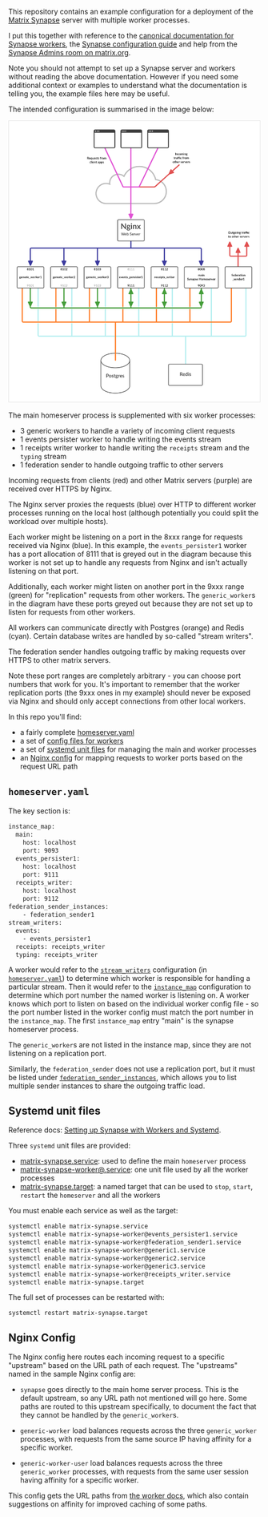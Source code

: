 This repository contains an example configuration for a deployment of the
[Matrix Synapse][synapse-repo] server with multiple worker processes.

I put this together with reference to the [canonical documentation for Synapse
workers][workers-docs], the [Synapse configuration guide][config-guide] and
help from the [Synapse Admins room on matrix.org][synapse-room].

Note you should not attempt to set up a Synapse server and workers without
reading the above documentation.  However if you need some additional context
or examples to understand what the documentation is telling you, the example
files here may be useful.

The intended configuration is summarised in the image below:

![Synapse workers architecture diagram](images/synapse-workers-architecture.png)

The main homeserver process is supplemented with six worker processes:

- 3 generic workers to handle a variety of incoming client requests
- 1 events persister worker to handle writing the events stream
- 1 receipts writer worker to handle writing the `receipts` stream and the
  `typing` stream
- 1 federation sender to handle outgoing traffic to other servers

Incoming requests from clients (red) and other Matrix servers (purple) are
received over HTTPS by Nginx.

The Nginx server proxies the requests (blue) over HTTP to different worker
processes running on the local host (although potentially you could split the
workload over multiple hosts).

Each worker might be listening on a port in the 8xxx range for requests
received via Nginx (blue).  In this example, the `events_persister1` worker has
a port allocation of 8111 that is greyed out in the diagram because this worker
is not set up to handle any requests from Nginx and isn't actually listening on
that port.

Additionally, each worker might listen on another port in the 9xxx range
(green) for "replication" requests from other workers.  The `generic_worker`s
in the diagram have these ports greyed out because they are not set up to
listen for requests from other workers.

All workers can communicate directly with Postgres (orange) and Redis (cyan).
Certain database writes are handled by so-called "stream writers".

The federation sender handles outgoing traffic by making requests over HTTPS to
other matrix servers.

Note these port ranges are completely arbitrary - you can choose port numbers
that work for you.  It's important to remember that the worker replication ports
(the 9xxx ones in my example) should never be exposed via Nginx and should only
accept connections from other local workers.

In this repo you'll find:

- a fairly complete [homeserver.yaml](etc/matrix-synapse/homeserver.yaml)
- a set of [config files for workers](etc/matrix-synapse/workers)
- a set of [systemd unit files](etc/systemd/system) for managing the main and
  worker processes
- an [Nginx config](etc/nginx/nginx.conf) for mapping requests to worker ports
  based on the request URL path

## `homeserver.yaml`

The key section is:

```
instance_map:
  main:
    host: localhost
    port: 9093
  events_persister1:
    host: localhost
    port: 9111
  receipts_writer:
    host: localhost
    port: 9112
federation_sender_instances:
    - federation_sender1
stream_writers:
  events:
    - events_persister1
  receipts: receipts_writer
  typing: receipts_writer
```

A worker would refer to the [`stream_writers`][stream-writers-docs]
configuration (in [`homeserver.yaml`][homeserver-yaml]) to determine which
worker is responsible for handling a particular stream.  Then it would refer to
the [`instance_map`][instance-map-docs] configuration to determine which port
number the named worker is listening on.  A worker knows which port to listen
on based on the individual worker config file - so the port number listed in
the worker config must match the port number in the `instance_map`.  The first
`instance_map` entry "main" is the synapse homeserver process.

The `generic_worker`s are not listed in the instance map, since they are not
listening on a replication port.

Similarly, the `federation_sender` does not use a replication port, but it must
be listed under [`federation_sender_instances`][fed-send-inst-docs], which
allows you to list multiple sender instances to share the outgoing traffic load.

## Systemd unit files

Reference docs: [Setting up Synapse with Workers and Systemd][systemd-workers-docs].

Three `systemd` unit files are provided:

- [matrix-synapse.service](etc/systemd/system/matrix-synapse.service):
  used to define the main `homeserver` process
- [matrix-synapse-worker@.service](etc/systemd/system/matrix-synapse-worker@.service):
  one unit file used by all the worker processes
- [matrix-synapse.target](etc/systemd/system/matrix-synapse.target): a named
  target that can be used to `stop`, `start`, `restart` the `homeserver` and all the workers

You must enable each service as well as the target:

```
systemctl enable matrix-synapse.service
systemctl enable matrix-synapse-worker@events_persister1.service
systemctl enable matrix-synapse-worker@federation_sender1.service
systemctl enable matrix-synapse-worker@generic1.service
systemctl enable matrix-synapse-worker@generic2.service
systemctl enable matrix-synapse-worker@generic3.service
systemctl enable matrix-synapse-worker@receipts_writer.service
systemctl enable matrix-synapse.target
```

The full set of processes can be restarted with:

```
systemctl restart matrix-synapse.target
```

## Nginx Config

The Nginx config here routes each incoming request to a specific "upstream"
based on the URL path of each request.  The "upstreams" named in the sample
Nginx config are:

- `synapse` goes directly to the main home server process. This is the default
  upstream, so any URL path not mentioned will go here.  Some paths are routed
  to this upstream specifically, to document the fact that they cannot be handled
  by the `generic_worker`s.

- `generic-worker` load balances requests across the three `generic_worker`
  processes, with requests from the same source IP having affinity for a
  specific worker.

- `generic-worker-user` load balances requests across the three
  `generic_worker` processes, with requests from the same user session having
  affinity for a specific worker.

This config gets the URL paths from [the worker docs][worker-url-docs], which
also contain suggestions on affinity for improved caching of some paths.

[synapse-repo]: https://github.com/matrix-org/synapse/
[workers-docs]: https://matrix-org.github.io/synapse/latest/workers.html
[config-guide]: https://matrix-org.github.io/synapse/latest/usage/configuration/config_documentation.html
[synapse-room]: https://app.element.io/#/room/#synapse:matrix.org
[stream-writers-docs]: https://matrix-org.github.io/synapse/latest/usage/configuration/config_documentation.html?highlight=stream_writers#stream_writers
[homeserver-yaml]: etc/matrix-synapse/homeserver.yaml
[instance-map-docs]: https://matrix-org.github.io/synapse/latest/usage/configuration/config_documentation.html?highlight=instance_map#instance_map
[fed-send-inst-docs]: https://matrix-org.github.io/synapse/latest/usage/configuration/config_documentation.html?highlight=federation_sender_instances#federation_sender_instances
[systemd-workers-docs]: https://github.com/matrix-org/synapse/tree/develop/docs/systemd-with-workers
[worker-url-docs]: https://matrix-org.github.io/synapse/latest/workers.html#available-worker-applications
